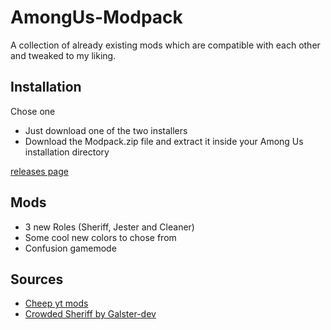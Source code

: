 # AmongUs-Modpack
A collection of already existing mods which are compatible with each other and tweaked to my liking.

## Installation
Chose one
- Just download one of the two installers
- Download the Modpack.zip file and extract it inside your Among Us installation directory

[releases page](https://github.com/JuliusKreutz/AmongUs-Modpack/releases)

## Mods
- 3 new Roles (Sheriff, Jester and Cleaner)
- Some cool new colors to chose from
- Confusion gamemode

## Sources
- [Cheep yt mods](https://cheep-yt.com/)
- [Crowded Sheriff by Galster-dev](https://github.com/Galster-dev/CrowdedSheriff)
